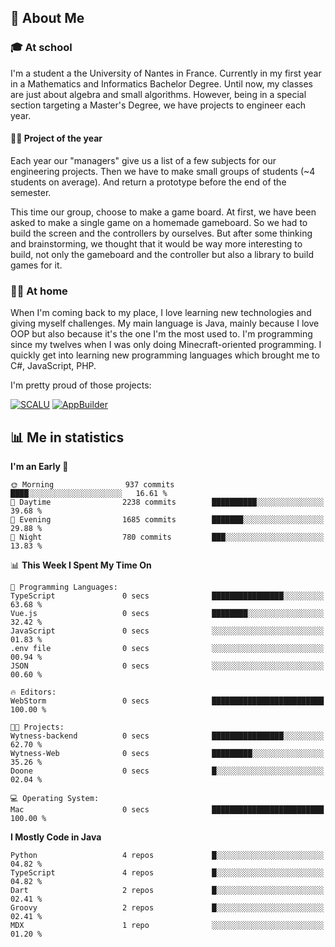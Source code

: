 ## 👀 About Me

### 🎓 At school

I'm a student a the University of Nantes in France. Currently in my first year in a Mathematics and Informatics Bachelor Degree. Until now, my classes are just about algebra and small algorithms. However, being in a special section targeting a Master's Degree, we have projects to engineer each year. 

#### 🔧🔬 Project of the year

Each year our "managers" give us a list of a few subjects for our engineering projects. Then we have to make small groups of students (~4 students on average). And return a prototype before the end of the semester.

This time our group, choose to make a game board. At first, we have been asked to make a single game on a homemade gameboard. So we had to build the screen and the controllers by ourselves. 
But after some thinking and brainstorming, we thought that it would be way more interesting to build, not only the gameboard and the controller but also a library to build games for it.

### 👨‍💻 At home

When I'm coming back to my place, I love learning new technologies and giving myself challenges. My main language is Java, mainly because I love OOP but also because it's the one I'm the most used to. I'm programming since my twelves when I was only doing Minecraft-oriented programming.  I quickly get into learning new programming languages which brought me to C#, JavaScript, PHP. 

I'm pretty proud of those projects:

[![SCALU](https://github-readme-stats.vercel.app/api/pin?username=renardfute&repo=SCALU)](https://github.com/renardfute/scalu)
[![AppBuilder](https://github-readme-stats.vercel.app/api/pin?username=pulsedev2&repo=AppBuilder)](https://github.com/pulsedev2/AppBuilder)

## 📊 Me in statistics
<!--START_SECTION:waka-->
**I'm an Early 🐤** 

```text
🌞 Morning                937 commits         ████░░░░░░░░░░░░░░░░░░░░░   16.61 % 
🌆 Daytime                2238 commits        ██████████░░░░░░░░░░░░░░░   39.68 % 
🌃 Evening                1685 commits        ███████░░░░░░░░░░░░░░░░░░   29.88 % 
🌙 Night                  780 commits         ███░░░░░░░░░░░░░░░░░░░░░░   13.83 % 
```


📊 **This Week I Spent My Time On** 

```text
💬 Programming Languages: 
TypeScript               0 secs              ████████████████░░░░░░░░░   63.68 % 
Vue.js                   0 secs              ████████░░░░░░░░░░░░░░░░░   32.42 % 
JavaScript               0 secs              ░░░░░░░░░░░░░░░░░░░░░░░░░   01.83 % 
.env file                0 secs              ░░░░░░░░░░░░░░░░░░░░░░░░░   00.94 % 
JSON                     0 secs              ░░░░░░░░░░░░░░░░░░░░░░░░░   00.60 % 

🔥 Editors: 
WebStorm                 0 secs              █████████████████████████   100.00 % 

🐱‍💻 Projects: 
Wytness-backend          0 secs              ████████████████░░░░░░░░░   62.70 % 
Wytness-Web              0 secs              █████████░░░░░░░░░░░░░░░░   35.26 % 
Doone                    0 secs              █░░░░░░░░░░░░░░░░░░░░░░░░   02.04 % 

💻 Operating System: 
Mac                      0 secs              █████████████████████████   100.00 % 
```

**I Mostly Code in Java** 

```text
Python                   4 repos             █░░░░░░░░░░░░░░░░░░░░░░░░   04.82 % 
TypeScript               4 repos             █░░░░░░░░░░░░░░░░░░░░░░░░   04.82 % 
Dart                     2 repos             █░░░░░░░░░░░░░░░░░░░░░░░░   02.41 % 
Groovy                   2 repos             █░░░░░░░░░░░░░░░░░░░░░░░░   02.41 % 
MDX                      1 repo              ░░░░░░░░░░░░░░░░░░░░░░░░░   01.20 % 
```




<!--END_SECTION:waka-->
